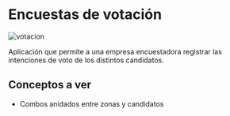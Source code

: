 # Encuestas de votación

![votacion](https://cloud.githubusercontent.com/assets/4549002/17304773/a06ae090-57fd-11e6-851a-9a28506405cf.png)

Aplicación que permite a una empresa encuestadora registrar las intenciones de voto de los distintos candidatos.

## Conceptos a ver

* Combos anidados entre zonas y candidatos
